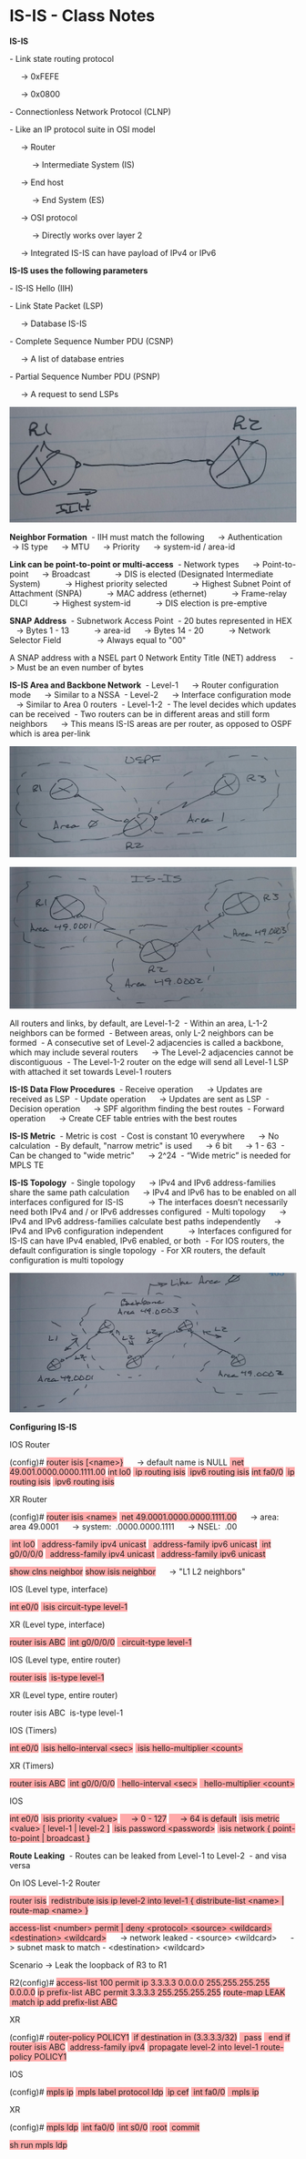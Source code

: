 # IS-IS - Class Notes

**IS\-IS** 


\- Link state routing protocol

     \-\> 0xFEFE

     \-\> 0x0800

\- Connectionless Network Protocol \(CLNP\)

\- Like an IP protocol suite in OSI model

     \-\> Router

          \-\> Intermediate System \(IS\)

     \-\> End host

          \-\> End System \(ES\)

     \-\> OSI protocol

          \-\> Directly works over layer 2

     \-\> Integrated IS\-IS can have payload of IPv4 or IPv6

**IS\-IS uses the following parameters**

\- IS\-IS Hello \(IIH\)

\- Link State Packet \(LSP\)

     \-\> Database IS\-IS

\- Complete Sequence Number PDU \(CSNP\)

     \-\> A list of database entries

\- Partial Sequence Number PDU \(PSNP\)

     \-\> A request to send LSPs

![20141006_124520-1.jpeg](image/20141006_124520-1.jpeg)

**Neighbor Formation**
 \- IIH must match the following
     \-\> Authentication
     \-\> IS type
     \-\> MTU
     \-\> Priority
     \-\> system\-id / area\-id

**Link can be point\-to\-point or multi\-access**
 \- Network types
     \-\> Point\-to\-point
     \-\> Broadcast
          \-\> DIS is elected \(Designated Intermediate System\)
          \-\> Highest priority selected
          \-\> Highest Subnet Point of Attachment \(SNPA\)
          \-\> MAC address \(ethernet\)
          \-\> Frame\-relay DLCI
          \-\> Highest system\-id
          \-\> DIS election is pre\-emptive

**SNAP Address**
 \- Subnetwork Access Point
 \- 20 butes represented in HEX
     \-\> Bytes 1 \- 13
          \-\> area\-id
     \-\> Bytes 14 \- 20
          \-\> Network Selector Field
               \-\> Always equal to "00"

A SNAP address with a NSEL part 0 Network Entity Title \(NET\) address
     \-\> Must be an even number of bytes

**IS\-IS Area and Backbone Network**
 \- Level\-1
     \-\> Router configuration mode
     \-\> Similar to a NSSA
 \- Level\-2
     \-\> Interface configuration mode
     \-\> Similar to Area 0 routers
 \- Level\-1\-2
 \- The level decides which updates can be received
 \- Two routers can be in different areas and still form neighbors
     \-\> This means IS\-IS areas are per router, as opposed to OSPF which is area per\-link

![20141006_124553-1.jpeg](image/20141006_124553-1.jpeg)

![20141006_124559-1.jpeg](image/20141006_124559-1.jpeg)

All routers and links, by default, are Level\-1\-2
 \- Within an area, L\-1\-2 neighbors can be formed
 \- Between areas, only L\-2 neighbors can be formed
 \- A consecutive set of Level\-2 adjacencies is called a backbone, which may include several routers
     \-\> The Level\-2 adjacencies cannot be discontiguous
 \- The Level\-1\-2 router on the edge will send all Level\-1 LSP with attached it set towards Level\-1 routers

**IS\-IS Data Flow Procedures**
 \- Receive operation
     \-\> Updates are received as LSP
 \- Update operation
     \-\> Updates are sent as LSP
 \- Decision operation
     \-\> SPF algorithm finding the best routes
 \- Forward operation
     \-\> Create CEF table entries with the best routes

**IS\-IS Metric**
 \- Metric is cost
 \- Cost is constant 10 everywhere
     \-\> No calculation
 \- By default, "narrow metric" is used
     \-\> 6 bit
     \-\> 1 \- 63
 \- Can be changed to "wide metric"
     \-\> 2^24
 \- “Wide metric” is needed for MPLS TE

**IS\-IS Topology**
 \- Single topology
     \-\> IPv4 and IPv6 address\-families share the same path calculation
     \-\> IPv4 and IPv6 has to be enabled on all interfaces configured for IS\-IS
          \-\> The interfaces doesn’t necessarily need both IPv4 and / or IPv6 addresses configured
 \- Multi topology
     \-\> IPv4 and IPv6 address\-families calculate best paths independently
     \-\> IPv4 and IPv6 configuration independent
          \-\> Interfaces configured for IS\-IS can have IPv4 enabled, IPv6 enabled, or both
 \- For IOS routers, the default configuration is single topology
 \- For XR routers, the default configuration is multi topology

![20141006_124610-1.jpeg](image/20141006_124610-1.jpeg)

**Configuring IS\-IS**

IOS Router

\(config\)\# <span style="background-color: #ffaaaa">router isis \[\<name\>}</span>
     \-\> default name is NULL
<span style="background-color: #ffaaaa"> net 49.001.0000.0000.1111.00</span>
<span style="background-color: #ffaaaa">int lo0</span>
<span style="background-color: #ffaaaa"> ip routing isis</span>
<span style="background-color: #ffaaaa"> ipv6 routing isis</span>
<span style="background-color: #ffaaaa">int fa0/0</span>
<span style="background-color: #ffaaaa"> ip routing isis</span>
<span style="background-color: #ffaaaa"> ipv6 routing isis</span>

XR Router

\(config\)\# <span style="background-color: #ffaaaa">router isis \<name\></span>
<span style="background-color: #ffaaaa"> net 49.0001.0000.0000.1111.00</span>
     \-\> area: area 49.0001
     \-\> system:  .0000.0000.1111
     \-\> NSEL:  .00

<span style="background-color: #ffaaaa"> int lo0</span>
<span style="background-color: #ffaaaa">  address\-family ipv4 unicast</span>
<span style="background-color: #ffaaaa">  address\-family ipv6 unicast</span>
<span style="background-color: #ffaaaa"> int g0/0/0/0</span>
<span style="background-color: #ffaaaa">  address\-family ipv4 unicast</span>
<span style="background-color: #ffaaaa">  address\-family ipv6 unicast</span>

<span style="background-color: #ffaaaa">show clns neighbor</span>
<span style="background-color: #ffaaaa">show isis neighbor</span>
     \-\> "L1 L2 neighbors"

IOS \(Level type, interface\)

<span style="background-color: #ffaaaa">int e0/0</span>
<span style="background-color: #ffaaaa"> isis circuit\-type level\-1</span>

XR \(Level type, interface\)

<span style="background-color: #ffaaaa">router isis ABC</span>
<span style="background-color: #ffaaaa"> int g0/0/0/0</span>
<span style="background-color: #ffaaaa">  circuit\-type level\-1</span>

IOS \(Level type, entire router\)

<span style="background-color: #ffaaaa">router isis</span>
<span style="background-color: #ffaaaa"> is\-type level\-1</span>

XR \(Level type, entire router\)

router isis ABC
 is\-type level\-1

IOS \(Timers\)

<span style="background-color: #ffaaaa">int e0/0</span>
<span style="background-color: #ffaaaa"> isis hello\-interval \<sec\></span>
<span style="background-color: #ffaaaa"> isis hello\-multiplier \<count\></span>

XR \(Timers\)

<span style="background-color: #ffaaaa">router isis ABC</span>
<span style="background-color: #ffaaaa"> int g0/0/0/0</span>
<span style="background-color: #ffaaaa">  hello\-interval \<sec\></span>
<span style="background-color: #ffaaaa">  hello\-multiplier \<count\></span>

IOS 

<span style="background-color: #ffaaaa">int e0/0</span>
<span style="background-color: #ffaaaa"> isis priority \<value\></span>
<span style="background-color: #ffaaaa">     \-\> 0 \- 127</span>
<span style="background-color: #ffaaaa">     \-\> 64 is default</span>
<span style="background-color: #ffaaaa"> isis metric \<value\> \[ level\-1 | level\-2 \]</span>
<span style="background-color: #ffaaaa"> isis password \<password\></span>
<span style="background-color: #ffaaaa"> isis network { point\-to\-point | broadcast }</span>

**Route Leaking**
 \- Routes can be leaked from Level\-1 to Level\-2
 \- and visa versa

On IOS Level\-1\-2 Router

<span style="background-color: #ffaaaa">router isis</span>
<span style="background-color: #ffaaaa"> redistribute isis ip level\-2 into level\-1 { distribute\-list \<name\> | route\-map \<name\> }</span>

<span style="background-color: #ffaaaa">access\-list \<number\> permit | deny \<protocol\> \<source\> \<wildcard\> \<destination\> \<wildcard\></span>
     \-\> network leaked \- \<source\> \<wildcard\>
     \-\> subnet mask to match \- \<destination\> \<wildcard\>

Scenario \-\> Leak the loopback of R3 to R1

R2\(config\)\# <span style="background-color: #ffaaaa">access\-list 100 permit ip 3.3.3.3 0.0.0.0 255.255.255.255 0.0.0.0</span>
<span style="background-color: #ffaaaa">ip prefix\-list ABC permit 3.3.3.3 255.255.255.255</span>
<span style="background-color: #ffaaaa">route\-map LEAK</span>
<span style="background-color: #ffaaaa"> match ip add prefix\-list ABC</span>

XR

\(config\)\# r<span style="background-color: #ffaaaa">outer\-policy POLICY1</span>
<span style="background-color: #ffaaaa"> if destination in \(3.3.3.3/32\)</span>
<span style="background-color: #ffaaaa">  pass</span>
<span style="background-color: #ffaaaa">  end if</span>
<span style="background-color: #ffaaaa">router isis ABC</span>
<span style="background-color: #ffaaaa"> address\-family ipv4</span>
<span style="background-color: #ffaaaa"> propagate level\-2 into level\-1 route\-policy POLICY1</span>

IOS

\(config\)\# <span style="background-color: #ffaaaa">mpls ip</span>
<span style="background-color: #ffaaaa"> mpls label protocol ldp</span>
<span style="background-color: #ffaaaa"> ip cef</span>
<span style="background-color: #ffaaaa"> int fa0/0</span>
<span style="background-color: #ffaaaa">  mpls ip</span>

XR

\(config\)\# <span style="background-color: #ffaaaa">mpls ldp</span>
<span style="background-color: #ffaaaa"> int fa0/0</span>
<span style="background-color: #ffaaaa"> int s0/0</span>
<span style="background-color: #ffaaaa"> root</span>
<span style="background-color: #ffaaaa"> commit</span>

<span style="background-color: #ffaaaa">sh run mpls ldp</span>
